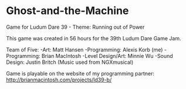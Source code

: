 # Ghost-and-the-Machine
Game for Ludum Dare 39 - Theme: Running out of Power

This game was created in 56 hours for the 39th Ludum Dare Game Jam.

Team of Five:
-Art: Matt Hansen
-Programming: Alexis Korb (me)
-Programming: Brian MacIntosh
-Level Design/Art: Minnie Wu
-Sound Design: Justin Britch
(Music used from NGXmusical)

Game is playable on the website of my programming partner:
http://brianmacintosh.com/projects/ld39-b/
